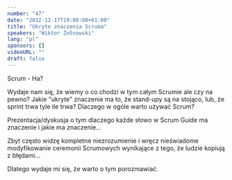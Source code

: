 ```yaml
---
number: "47"
date: "2012-12-17T19:00:00+01:00"
title: "Ukryte znaczenia Scruma"
speakers: "Wiktor Żołnowski"
lang: "pl"
sponsors: []
videoURL: ""
draft: false
---
```


Scrum - Ha?   

Wydaje nam się, że wiemy o co chodzi w tym całym Scrumie ale czy na pewno? Jakie "ukryte" znaczenie ma to, że stand-upy są na stojąco, lub, że sprint trwa tyle ile trwa? Dlaczego w ogóle warto używać Scrum?  

Prezentacja/dyskusja o tym dlaczego każde słowo w Scrum Guide ma znaczenie i jakie ma znaczenie…

Zbyt często widzę kompletne niezrozumienie i wręcz nieświadome modyfikowanie ceremonii Scrumowych wynikające z tego, że ludzie kopiują z błędami…

Dlatego wydaje mi się, że warto o tym porozmawiać.
